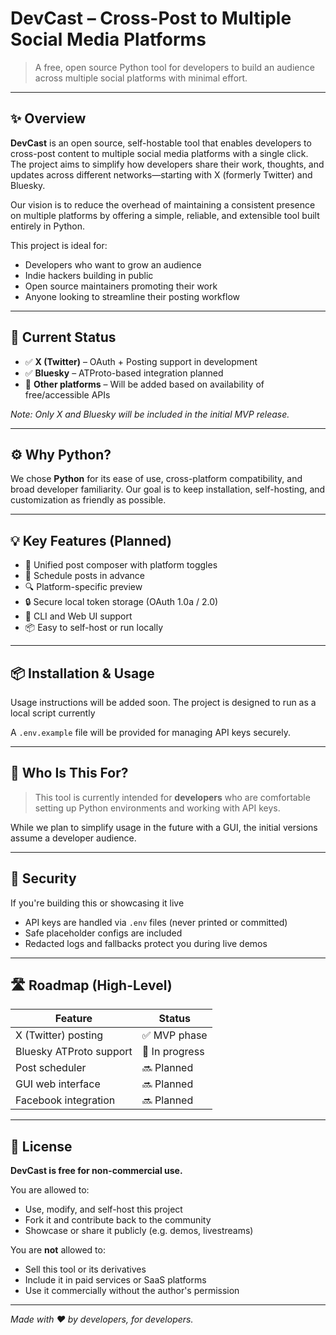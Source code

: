 # DevCast – Cross-Post to Multiple Social Media Platforms

> A free, open source Python tool for developers to build an audience across multiple social platforms with minimal effort.

---

## ✨ Overview

**DevCast** is an open source, self-hostable tool that enables developers to cross-post content to multiple social media platforms with a single click. The project aims to simplify how developers share their work, thoughts, and updates across different networks—starting with X (formerly Twitter) and Bluesky.

Our vision is to reduce the overhead of maintaining a consistent presence on multiple platforms by offering a simple, reliable, and extensible tool built entirely in Python.

This project is ideal for:
- Developers who want to grow an audience
- Indie hackers building in public
- Open source maintainers promoting their work
- Anyone looking to streamline their posting workflow

---

## 🚧 Current Status

- ✅ **X (Twitter)** – OAuth + Posting support in development
- ✅ **Bluesky** – ATProto-based integration planned
- 🧩 **Other platforms** – Will be added based on availability of free/accessible APIs

*Note: Only X and Bluesky will be included in the initial MVP release.*

---

## ⚙️ Why Python?

We chose **Python** for its ease of use, cross-platform compatibility, and broad developer familiarity. Our goal is to keep installation, self-hosting, and customization as friendly as possible.

---

## 💡 Key Features (Planned)

- 🔗 Unified post composer with platform toggles
- 📆 Schedule posts in advance
- 🔍 Platform-specific preview
- 🔒 Secure local token storage (OAuth 1.0a / 2.0)
- 🎯 CLI and Web UI support
- 📦 Easy to self-host or run locally

---

## 📦 Installation & Usage

Usage instructions will be added soon. The project is designed to run as a local script currently

A `.env.example` file will be provided for managing API keys securely.

---

## 🧪 Who Is This For?

> This tool is currently intended for **developers** who are comfortable setting up Python environments and working with API keys.

While we plan to simplify usage in the future with a GUI, the initial versions assume a developer audience.

---

## 🔐 Security

If you're building this or showcasing it live
- API keys are handled via `.env` files (never printed or committed)
- Safe placeholder configs are included
- Redacted logs and fallbacks protect you during live demos

---

## 🛣️ Roadmap (High-Level)

| Feature                    | Status     |
|---------------------------|------------|
| X (Twitter) posting       | ✅ MVP phase  |
| Bluesky ATProto support   | 🧩 In progress |
| Post scheduler            | 🔜 Planned     |
| GUI web interface         | 🔜 Planned     |
| Facebook integration      | 🔜 Planned     |


---

## 📄 License

**DevCast is free for non-commercial use.**

You are allowed to:
- Use, modify, and self-host this project
- Fork it and contribute back to the community
- Showcase or share it publicly (e.g. demos, livestreams)

You are **not** allowed to:
- Sell this tool or its derivatives
- Include it in paid services or SaaS platforms
- Use it commercially without the author's permission

---

*Made with ❤️ by developers, for developers.*

